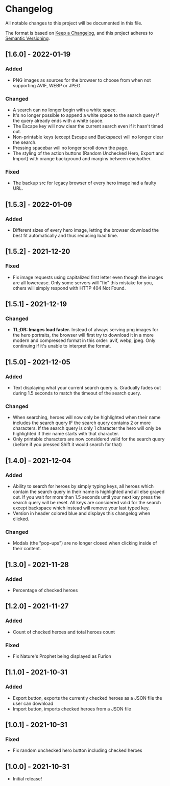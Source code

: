 # Changelog
All notable changes to this project will be documented in this file.

The format is based on [Keep a Changelog](https://keepachangelog.com/en/1.0.0/),
and this project adheres to [Semantic Versioning](https://semver.org/spec/v2.0.0.html).

## [1.6.0] - 2022-01-19
### Added
- PNG images as sources for the browser to choose from when not supporting AVIF, WEBP or JPEG.

### Changed
- A search can no longer begin with a white space.
- It's no longer possible to append a white space to the search query if the query already ends with a white space.
- The Escape key will now clear the current search even if it hasn't timed out.
- Non-printable keys (except Escape and Backspace) will no longer clear the search.
- Pressing spacebar will no longer scroll down the page.
- The styling of the action buttons (Random Unchecked Hero, Export and Import) with orange background and margins between eachother.

### Fixed
- The backup src for legacy browser of every hero image had a faulty URL.

## [1.5.3] - 2022-01-09
### Added
- Different sizes of every hero image, letting the browser download the best fit automatically and thus reducing load time.

## [1.5.2] - 2021-12-20
### Fixed
- Fix image requests using capitalized first letter even though the images are all lowercase. Only some servers will "fix" this mistake for you, others will simply respond with HTTP 404 Not Found.

## [1.5.1] - 2021-12-19
### Changed
- **TL;DR: Images load faster.** Instead of always serving png images for the hero portraits, the browser will first try to download it in a more modern and compressed format in this order: avif, webp, jpeg. Only continuing if it's unable to interpret the format. 

## [1.5.0] - 2021-12-05
### Added
- Text displaying what your current search query is. Gradually fades out during 1.5 seconds to match the timeout of the search query.

### Changed
- When searching, heroes will now only be highlighted when their name includes the search query IF the search query contains 2 or more characters. If the search query is only 1 character the hero will only be highlighted if their name starts with that character.
- Only printable characters are now considered valid for the search query (before if you pressed Shift it would search for that)

## [1.4.0] - 2021-12-04
### Added
- Ability to search for heroes by simply typing keys, all heroes which contain the search query in their name is highlighted
and all else grayed out.
If you wait for more than 1.5 seconds until your next key press the search query will be reset.
All keys are considered valid for the search except backspace which instead will remove your last typed key.
- Version in header colored blue and displays this changelog when clicked.

### Changed
- Modals (the "pop-ups") are no longer closed when clicking inside of their content.

## [1.3.0] - 2021-11-28
### Added
- Percentage of checked heroes

## [1.2.0] - 2021-11-27
### Added
- Count of checked heroes and total heroes count

### Fixed
- Fix Nature's Prophet being displayed as Furion

## [1.1.0] - 2021-10-31
### Added
- Export button, exports the currently checked heroes as a JSON file the user can download
- Import button, imports checked heroes from a JSON file

## [1.0.1] - 2021-10-31
### Fixed
- Fix random unchecked hero button including checked heroes

## [1.0.0] - 2021-10-31
- Initial release!